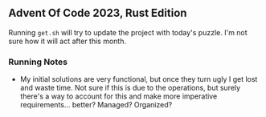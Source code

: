## Advent Of Code 2023, Rust Edition

Running `get.sh` will try to update the project with today's puzzle. I'm not sure how it will act after this month.

### Running Notes

- My initial solutions are very functional, but once they turn ugly I get lost and waste time. Not sure if this is due to the operations, but surely there's a way to account for this and make more imperative requirements... better? Managed? Organized?